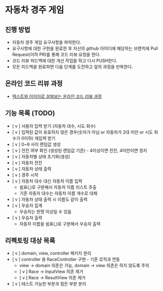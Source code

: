 # 자동차 경주 게임
## 진행 방법
* 자동차 경주 게임 요구사항을 파악한다.
* 요구사항에 대한 구현을 완료한 후 자신의 github 아이디에 해당하는 브랜치에 Pull Request(이하 PR)를 통해 코드 리뷰 요청을 한다.
* 코드 리뷰 피드백에 대한 개선 작업을 하고 다시 PUSH한다.
* 모든 피드백을 완료하면 다음 단계를 도전하고 앞의 과정을 반복한다.

## 온라인 코드 리뷰 과정
* [텍스트와 이미지로 살펴보는 온라인 코드 리뷰 과정](https://github.com/next-step/nextstep-docs/tree/master/codereview)


## 기능 목록 (TODO)

- [ v ] 사용자 입력 받기 (자동차 대수, 시도 회수)
- [ v ] 입력된 값이 유효하지 않은 경우(숫자가 아님 or 자동차가 2대 미만 or 시도 회수가 0이하) 재입력 받기
- [ v ] 0~9 사이 랜덤값 생성
- [ v ] 전진 여부 확인 (생성된 랜덤값 기준) - 4이상이면 전진, 4미만이면 정지
- [ v ] 자동차별 상태 초기화(생성)
- [ v ] 자동차 전진
- [ v ] 자동차 상태 출력
- [ v ] 경주 시작
- [ v ] 자동차 대수 대신 자동차 이름 입력
  - 쉼표(,)로 구분해서 자동차 이름 리스트 추출
  - 기존 자동자 대수는 자동차 이름 개수로 대체
- [ v ] 자동차 상태 출력 시 이름도 같이 출력
- [ v ] 우승자 집계
  - 우승자는 한명 이상일 수 있음
- [ v ] 우승자 출력
  - 자동차 이름을 쉼표(,)로 구분해서 우승자 출력

## 리펙토링 대상 목록

- [ v ] domain, view, controller 패키지 분리
- [ v ] controller 용 RaceController 구현 - 기존 로직과 연동
  - view -> domain 의존은 가능, domain -> view 의존은 하지 않도록 주의
  - [ v ] Race -> InputView 의존 제거
  - [ v ] Race -> ResultView 의존 제거
- [ v ] 테스트 가능한 부분과 힘든 부분 분리
